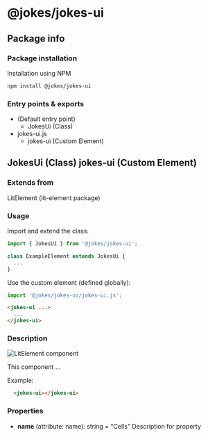 # @jokes/jokes-ui

## Package info

### Package installation

Installation using NPM

```bash
npm install @jokes/jokes-ui
```

### Entry points & exports

- (Default entry point)
  - JokesUi (Class)
- jokes-ui.js
  - jokes-ui (Custom Element)


## JokesUi (Class) jokes-ui (Custom Element) 

### Extends from

LitElement (lit-element package)

### Usage

Import and extend the class:

```js
import { JokesUi } from '@jokes/jokes-ui';

class ExampleElement extends JokesUi {
  ...
}
```

Use the custom element (defined globally):

```js
import '@jokes/jokes-ui/jokes-ui.js';
```

```html
<jokes-ui ...>
  ...
</jokes-ui>
```

### Description

![LitElement component](https://img.shields.io/badge/litElement-component-blue.svg)

This component ...

Example:

```html
  <jokes-ui></jokes-ui>
```

### Properties

- **name** (attribute: name): string = "Cells"
    Description for property

